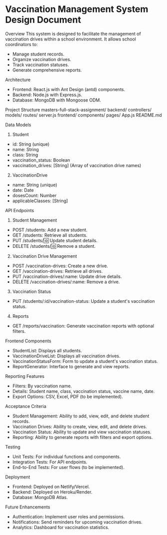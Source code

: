 # Vaccination Management System  Design Document


Overview
This system is designed to facilitate the management of vaccination drives within a school environment. It allows school coordinators to:
- Manage student records.
- Organize vaccination drives.
- Track vaccination statuses.
- Generate comprehensive reports.

 Architecture
- Frontend: React.js with Ant Design (antd) components.
- Backend: Node.js with Express.js.
- Database: MongoDB with Mongoose ODM.

 Project Structure
masters-full-stack-assignment/
 backend/
    controllers/
    models/
    routes/
    server.js
 frontend/
    components/
    pages/
    App.js
 README.md

 Data Models

1. Student
- id: String (unique)
- name: String
- class: String
- vaccination_status: Boolean
- vaccination_drives: [String] (Array of vaccination drive names)

2. VaccinationDrive
- name: String (unique)
- date: Date
- dosesCount: Number
- applicableClasses: [String]

 API Endpoints

1. Student Management
- POST /students: Add a new student.
- GET /students: Retrieve all students.
- PUT /students/:id: Update student details.
- DELETE /students/:id: Remove a student.

2. Vaccination Drive Management
- POST /vaccination-drives: Create a new drive.
- GET /vaccination-drives: Retrieve all drives.
- PUT /vaccination-drives/:name: Update drive details.
- DELETE /vaccination-drives/:name: Remove a drive.

3. Vaccination Status
- PUT /students/:id/vaccination-status: Update a student's vaccination status.

4. Reports
- GET /reports/vaccination: Generate vaccination reports with optional filters.

 Frontend Components
- StudentList: Displays all students.
- VaccinationDriveList: Displays all vaccination drives.
- VaccinationStatusForm: Form to update a student's vaccination status.
- ReportGenerator: Interface to generate and view reports.

 Reporting Features
- Filters: By vaccination name.
- Details: Student name, class, vaccination status, vaccine name, date.
- Export Options: CSV, Excel, PDF (to be implemented).

 Acceptance Criteria
- Student Management: Ability to add, view, edit, and delete student records.
- Vaccination Drives: Ability to create, view, edit, and delete drives.
- Vaccination Status: Ability to update and view vaccination statuses.
- Reporting: Ability to generate reports with filters and export options.

 Testing
- Unit Tests: For individual functions and components.
- Integration Tests: For API endpoints.
- End-to-End Tests: For user flows (to be implemented).

 Deployment
- Frontend: Deployed on Netlify/Vercel.
- Backend: Deployed on Heroku/Render.
- Database: MongoDB Atlas.

 Future Enhancements
- Authentication: Implement user roles and permissions.
- Notifications: Send reminders for upcoming vaccination drives.
- Analytics: Dashboard for vaccination statistics.